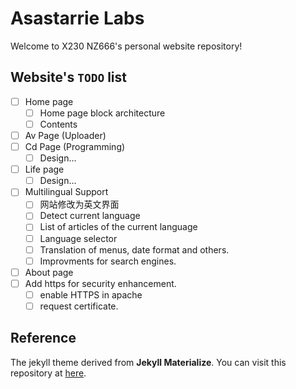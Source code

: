 # Asastarrie Labs

Welcome to X230 NZ666's personal website repository!

## Website's `TODO` list

- [ ] Home page
  - [ ] Home page block architecture
  - [ ] Contents
- [ ] Av Page (Uploader)
- [ ] Cd Page (Programming)
  - [ ] Design...
- [ ] Life page
  - [ ] Design...
- [ ] Multilingual Support
  - [ ] 网站修改为英文界面
  - [ ] Detect current language
  - [ ] List of articles of the current language
  - [ ] Language selector
  - [ ] Translation of menus, date format and others.
  - [ ] Improvments for search engines.
- [ ] About page
- [ ] Add https for security enhancement.
  - [ ] enable HTTPS in apache
  - [ ] request certificate. 

## Reference
The jekyll theme derived from **Jekyll Materialize**. You can visit this repository at [here](https://github.com/macrod68/jekyll-materialize-starter-template).

